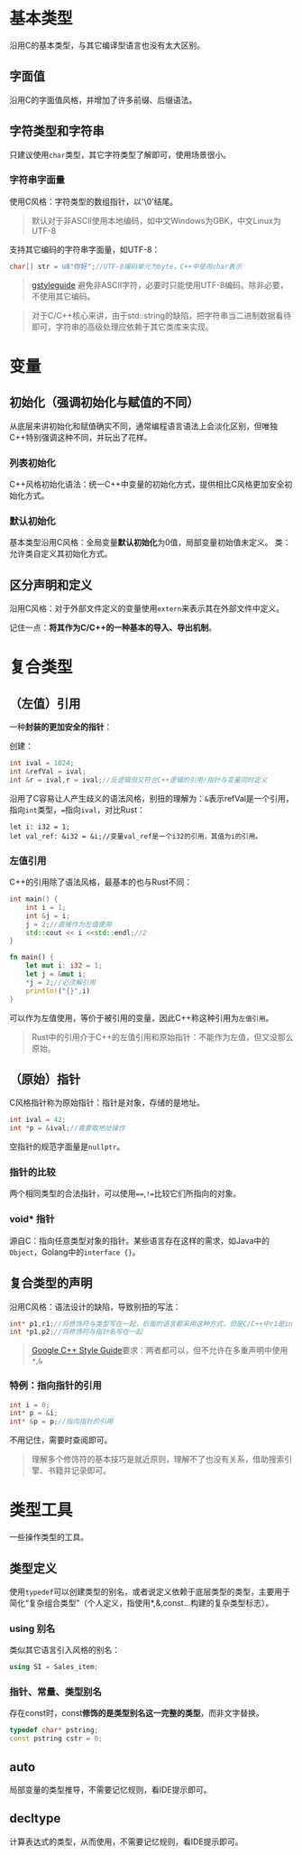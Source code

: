 # 基本类型

沿用C的基本类型，与其它编译型语言也没有太大区别。

## 字面值

沿用C的字面值风格，并增加了许多前缀、后缀语法。

## 字符类型和字符串

只建议使用`char`类型，其它字符类型了解即可，使用场景很小。

### 字符串字面量

使用C风格：字符类型的数组指针，以'\0'结尾。

> 默认对于非ASCII使用本地编码，如中文Windows为GBK，中文Linux为UTF-8

支持其它编码的字符串字面量，如UTF-8：

```cpp
char[] str = u8"你好";//UTF-8编码单元为byte，C++中使用char表示
```

> [gstyleguide](https://google.github.io/styleguide/cppguide.html#Non-ASCII_Characters)
> 避免非ASCII字符，必要时只能使用UTF-8编码。除非必要，不使用其它编码。

> 对于C/C++核心来讲，由于std::string的缺陷，把字符串当二进制数据看待即可，字符串的高级处理应依赖于其它类库来实现。

# 变量

## 初始化（强调初始化与赋值的不同）

从底层来讲初始化和赋值确实不同，通常编程语言语法上会淡化区别，但唯独C++特别强调这种不同，并玩出了花样。

### 列表初始化

C++风格初始化语法：统一C++中变量的初始化方式，提供相比C风格更加安全初始化方式。

### 默认初始化

基本类型沿用C风格：全局变量**默认初始化**为0值，局部变量初始值未定义。
类：允许类自定义其初始化方式。

## 区分声明和定义

沿用C风格：对于外部文件定义的变量使用`extern`来表示其在外部文件中定义。

记住一点：**将其作为C/C++的一种基本的导入、导出机制**。

# 复合类型

## （左值）引用

一种**封装的更加安全的指针**：

创建：

```cpp
int ival = 1024;
int &refVal = ival;
int &r = ival,r = ival;//反逻辑但又符合C++逻辑的引用/指针与变量同时定义
```

沿用了C容易让人产生歧义的语法风格，别扭的理解为：`&`表示refVal是一个引用，指向`int`类型，`=`指向`ival`，对比Rust：

```
let i: i32 = 1;
let val_ref: &i32 = &i;//变量val_ref是一个i32的引用，其值为i的引用。
```

### 左值引用

C++的引用除了语法风格，最基本的也与Rust不同：

```cpp
int main() {
    int i = 1;
    int &j = i;
    j = 2;//直接作为左值使用
    std::cout << i <<std::endl;//2
}
```

```rust
fn main() {
    let mut i: i32 = 1;
    let j = &mut i;
    *j = 2;//必须解引用
    println!("{}",i)
}
```

可以作为左值使用，等价于被引用的变量，因此C++称这种引用为`左值引用`。

> Rust中的引用介于C++的左值引用和原始指针：不能作为左值，但又没那么原始。

## （原始）指针

C风格指针称为原始指针：指针是对象，存储的是地址。

```cpp
int ival = 42;
int *p = &ival;//需要取地址操作
```

空指针的规范字面量是`nullptr`。

### 指针的比较

两个相同类型的合法指针，可以使用`==`,`!=`比较它们所指向的对象。

### void\* 指针

源自C：指向任意类型对象的指针。某些语言存在这样的需求，如Java中的`Object`，Golang中的`interface {}`。

## 复合类型的声明

沿用C风格：语法设计的缺陷，导致别扭的写法：

```cpp
int* p1,r1;//将修饰符与类型写在一起，后面的语言都采用这种方式，但是C/C++中r1是int类型
int *p1,p2;//将修饰符与指针名写在一起
```

> [Google C++ Style Guide](https://google.github.io/styleguide/cppguide.html#Pointer_and_Reference_Expressions)要求：两者都可以，但不允许在多重声明中使用`*`,`&`

### 特例：指向指针的引用

```cpp
int i = 0;
int* p = &i;
int* &p = p;//指向指针的引用
```

不用记住，需要时查阅即可。

> 理解多个修饰符的基本技巧是就近原则，理解不了也没有关系，借助搜索引擎、书籍并记录即可。

# 类型工具

一些操作类型的工具。

## 类型定义

使用`typedef`可以创建类型的别名，或者说定义依赖于底层类型的类型，主要用于简化“复杂组合类型”（个人定义，指使用\*,&,const...构建的复杂类型标志）。

### using 别名

类似其它语言引入风格的别名：

```cpp
using SI = Sales_item;
```

### 指针、常量、类型别名

存在const时，const**修饰的是类型别名这一完整的类型**，而非文字替换。

```cpp
typedef char* pstring;
const pstring cstr = 0;
```

## auto

局部变量的类型推导，不需要记忆规则，看IDE提示即可。

## decltype

计算表达式的类型，从而使用，不需要记忆规则，看IDE提示即可。
